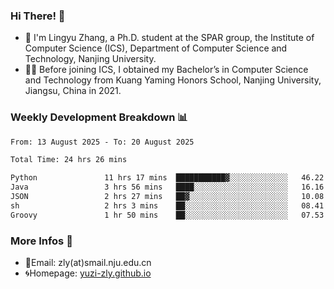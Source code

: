 ### Hi There! 👋 
- 🐳 I'm Lingyu Zhang, a Ph.D. student at the SPAR group, the Institute of Computer Science (ICS), Department of Computer Science and Technology, Nanjing University.
- 🧑‍🎓 Before joining ICS, I obtained my Bachelor’s in Computer Science and Technology from Kuang Yaming Honors School, Nanjing University, Jiangsu, China in 2021.

### Weekly Development Breakdown :bar_chart:

<!--START_SECTION:waka-->

```txt
From: 13 August 2025 - To: 20 August 2025

Total Time: 24 hrs 26 mins

Python               11 hrs 17 mins  ███████████▓░░░░░░░░░░░░░   46.22 %
Java                 3 hrs 56 mins   ████░░░░░░░░░░░░░░░░░░░░░   16.16 %
JSON                 2 hrs 27 mins   ██▓░░░░░░░░░░░░░░░░░░░░░░   10.08 %
sh                   2 hrs 3 mins    ██░░░░░░░░░░░░░░░░░░░░░░░   08.41 %
Groovy               1 hr 50 mins    ██░░░░░░░░░░░░░░░░░░░░░░░   07.53 %
```

<!--END_SECTION:waka-->

<!--
### Github Contributions :octocat:

![](https://raw.githubusercontent.com/yuzi-zly/yuzi-zly/output/github-contribution-grid-snake.svg)              
-->

### More Infos 📖

- 📧Email: zly(at)smail.nju.edu.cn
- 🌀Homepage: [yuzi-zly.github.io](https://yuzi-zly.github.io/)

